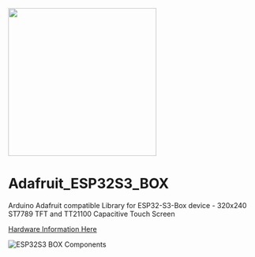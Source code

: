 <img src="https://github.com/espressif/esp-box/blob/master/docs/_static/esp32_s3_box.png" width="300px" />

# Adafruit_ESP32S3_BOX
Arduino Adafruit compatible Library for ESP32-S3-Box device - 320x240 ST7789 TFT and TT21100 Capacitive Touch Screen

[Hardware Information Here](https://github.com/espressif/esp-box/blob/master/docs/hardware_overview/esp32_s3_box/hardware_overview_for_box.md)



![ESP32S3 BOX Components](https://github.com/espressif/esp-box/blob/master/docs/_static/esp32_s3_box_hardware.png)
